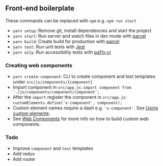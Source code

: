 ## Front-end boilerplate

These commands can be replaced with `npm` e.g. `npm run start`

+ `yarn setup`: Remove git, install dependencies and start the project
+ `yarn start`: Run server and watch files in dev mode with [parcel](https://parceljs.org/)
+ `yarn build`: Create build for production with [parcel](https://parceljs.org/)
+ `yarn test`: Run unit tests with [Jest](https://github.com/facebook/jest)
+ `yarn a11y`: Run accessibility tests with [pa11y-ci](https://github.com/pa11y/pa11y-ci)

### Creating web components
+ `yarn create-component`: CLI to create component and test templates under `src/js/components/{component}`
+ Import component in `src/app.js`: `import component from './js/components/component/component';`
+ After the `import` register the component in `src/app.js`: `customElements.define('x-component', component);`
+ Custom element names require a dash e.g. `'x-component'`. See [Using custom elements](https://developer.mozilla.org/en-US/docs/Web/Web_Components/Using_custom_elements).
+ See [Web Components](https://developer.mozilla.org/en-US/docs/Web/Web_Components) for more info on how to build custom web components.

### Todo
+ Improve `component` and `test` templates
+ Add redux
+ Add router
